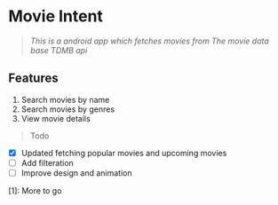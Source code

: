 # **Movie Intent**

> *This is a android app which fetches movies from The movie data base TDMB api*

## Features
1. Search movies by name
2. Search movies by genres
3. View movie details



> Todo 

-[x] Updated fetching popular movies and upcoming movies
-[ ] Add filteration
-[ ] Improve design and animation

[1]: More to go


